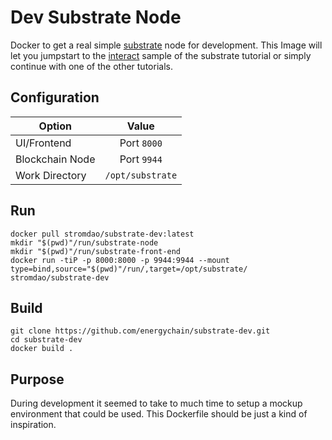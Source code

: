 # Dev Substrate Node
Docker to get a real simple [substrate](https://substrate.dev/) node for development.
This Image will let you jumpstart to the [interact](https://substrate.dev/docs/en/tutorials/create-your-first-substrate-chain/interact) sample of the substrate tutorial or simply continue with one of the other tutorials.

## Configuration
| Option   |      Value      |
|----------|:-------------:|
| UI/Frontend  |  Port `8000` |
| Blockchain Node  |  Port `9944` |
| Work Directory  |  `/opt/substrate` |

## Run
 ```shell
docker pull stromdao/substrate-dev:latest
mkdir "$(pwd)"/run/substrate-node
mkdir "$(pwd)"/run/substrate-front-end
docker run -tiP -p 8000:8000 -p 9944:9944 --mount type=bind,source="$(pwd)"/run/,target=/opt/substrate/ stromdao/substrate-dev
 ```


## Build
```shell
git clone https://github.com/energychain/substrate-dev.git
cd substrate-dev
docker build .
```

## Purpose
During development it seemed to take to much time to setup a mockup environment that could be used. This Dockerfile should be just a kind of inspiration.
